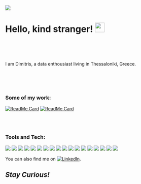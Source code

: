 <img src=https://s27389.pcdn.co/wp-content/uploads/2018/11/data-era-1013x440.jpeg />

# Hello, kind stranger! <img src="https://raw.githubusercontent.com/MartinHeinz/MartinHeinz/master/wave.gif" width="30px">

<br />
<br />
<br />

I am Dimitris, a data enthousiast living in Thessaloniki, Greece.

<br />
<br />
<br />

### Some of my work:


[![ReadMe Card](https://github-readme-stats.vercel.app/api/pin/?username=DimitriosTagkoulis&repo=Google-Analytics-and-Python)](https://github.com/DimitriosTagkoulis/Google-Analytics-and-Python) [![ReadMe Card](https://github-readme-stats.vercel.app/api/pin/?username=DimitriosTagkoulis&repo=Clustering-Stock-Movements)](https://github.com/DimitriosTagkoulis/Clustering-Stock-Movements) 


<br />
<br />



### Tools and Tech:

![](https://img.shields.io/badge/IDE-Jupyter-informational?style=flat&logo=Jupyter&logoColor=white&color=2bbc8a)
![](https://img.shields.io/badge/IDE-PyCharm-informational?style=flat&logo=PyCharm&logoColor=white&color=2bbc8a)
![](https://img.shields.io/badge/IDE-RStudio-informational?style=flat&logo=RStudio&logoColor=white&color=2bbc8a)
![](https://img.shields.io/badge/Code-Python-informational?style=flat&logo=Python&logoColor=white&color=2bbc8a)
![](https://img.shields.io/badge/Code-R-informational?style=flat&logo=R&logoColor=white&color=2bbc8a)
![](https://img.shields.io/badge/Code-Tensorflow-informational?style=flat&logo=Tensorflow&logoColor=white&color=2bbc8a)
![](https://img.shields.io/badge/Code-PyTorch-informational?style=flat&logo=PyTorch&logoColor=white&color=2bbc8a)
![](https://img.shields.io/badge/Shell-Bash-informational?style=flat&logo=PowerShell&logoColor=white&color=2bbc8a)
![](https://img.shields.io/badge/DB-SQLite-informational?style=flat&logo=SQLitle&logoColor=white&color=2bbc8a)
![](https://img.shields.io/badge/DB-PostgreSQL-informational?style=flat&logo=PostgreSQL&logoColor=white&color=2bbc8a)
![](https://img.shields.io/badge/DB-MySql-informational?style=flat&logo=MySQL&logoColor=white&color=2bbc8a)
![](https://img.shields.io/badge/DB-NoSql-informational?style=flat&logo=MongoDB&logoColor=white&color=2bbc8a)
![](https://img.shields.io/badge/DB-GraphQL-informational?style=flat&logo=GraphQL&logoColor=white&color=2bbc8a)
![](https://img.shields.io/badge/DB-Neo4j-informational?style=flat&logo=Neo4j&logoColor=white&color=2bbc8a)
![](https://img.shields.io/badge/Cloud-Azure-informational?style=flat&logo=Microsoft-Azure&logoColor=white&color=2bbc8a)
![](https://img.shields.io/badge/Cloud-Aws-informational?style=flat&logo=Amazon-AWS&logoColor=white&color=2bbc8a)
![](https://img.shields.io/badge/Cloud-IBM-informational?style=flat&logo=IBM&logoColor=white&color=2bbc8a)
![](https://img.shields.io/badge/Viz-Tableau-informational?style=flat&logo=Tableau&logoColor=white&color=2bbc8a)






<!-- Actual text -->

You can also find me on [![LinkedIn][2.2]][2].

<!-- Icons -->


[2.2]: https://raw.githubusercontent.com/MartinHeinz/MartinHeinz/master/linkedin-3-16.png (LinkedIn icon without padding)

<!-- Links to your social media accounts -->


[2]: https://www.linkedin.com/in/dimitrios-tagkoulis/


## <em>Stay Curious!</em>
